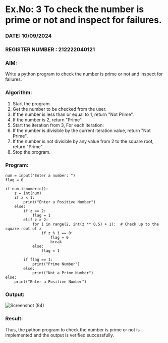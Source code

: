 # Ex.No: 3 To check the number is prime or not and inspect for failures.
 
### DATE: 10/09/2024                                                                          
### REGISTER NUMBER : 212222040121
### AIM: 
Write a python program to check the number is prime or not and inspect for failures.
 
### Algorithm:
1. Start the program.
2. Get the number to be checked from the user.
3. If the number is less than or equal to 1, return "Not Prime".
4. If the number is 2, return "Prime".
5. Start the iteration from 3, For each iteration:
6. If the number is divisible by the current iteration value, return "Not Prime".
7. If the number is not divisible by any value from 2 to the square root, return "Prime".
8. Stop the program.

### Program:
```
num = input("Enter a number: ")
flag = 0

if num.isnumeric():
    z = int(num)
    if z < 1:
        print("Enter a Positive Number")
    else:
        if z == 2:
            flag = 1
        elif z > 2:
            for i in range(2, int(z ** 0.5) + 1):  # Check up to the square root of z
                if z % i == 0:
                    flag = 0
                    break
            else:
                flag = 1
        
        if flag == 1:
            print("Prime Number")
        else:
            print("Not a Prime Number")
else:
    print("Enter a Positive Number")
```

### Output:


![Screenshot (84)](https://github.com/user-attachments/assets/cd1ca00d-4c70-4ca1-80a9-387dea750025)



### Result:
Thus, the python program to check the number is prime or not is implemented and the output is verified successfully.
